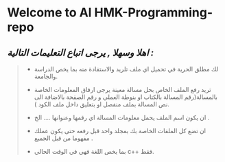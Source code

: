 # __Welcome to Al HMK-Programming-repo__

 ## *اهلا وسهلا , يرجى اتباع التعليمات التالية :*
 >
 > * لك مطلق الحرية في تحميل اي ملف تلريد والاستفادة منه بما يخص الدراسة والجامعة.
 >
 > * تريد رفع الملف الخاص بحل مسالة معينة يرجى ارفاق المعلومات الخاصة بالمسالة(رقم المسالة بالكتاب او بنوطة العملي و رقم الصفحة بالاضافة الى نص المسالة بملف منفصل او بتعليق داخل ملف الكود ).
 >
 > * ان يكون اسم الملف يحمل معلومات المسالة اي رقمها وعنوانها .... الخ .
 >
 > * ان تضع كل الملفات الخاصة بك بمجلد واحد قبل رفعه حتى يكون عملك مفهوما من قبل الجميع .
 >
 > * بما يخص اللغة فهي في الوقت الحالي c++  فقط.
 
